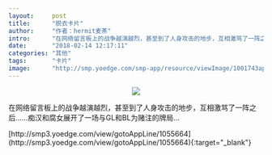 ```yaml
---
layout:     post
title:      "脱衣卡片"
author:     "作者：hermit麦茶"
intro:      "在网络留言板上的战争越演越烈，甚至到了人身攻击的地步，互相激骂了一阵之后……痴汉和腐女展开了一场与GL和BL为赌注的牌局…"
date:       "2018-02-14 12:17:11"
categories: "其他"
tags:       "卡片"
image:      "http://smp.yoedge.com/smp-app/resource/viewImage/1001743appline.png"
---
```

<div style="text-align: center">
<p><img src="http://smp.yoedge.com/smp-app/resource/viewImage/1001743appline.png"/></p>
</div>
<p class="post-meta">
<span>在网络留言板上的战争越演越烈，甚至到了人身攻击的地步，互相激骂了一阵之后……痴汉和腐女展开了一场与GL和BL为赌注的牌局…</span>
</p>
[http://smp3.yoedge.com/view/gotoAppLine/1055664](http://smp3.yoedge.com/view/gotoAppLine/1055664){:target="_blank"}


